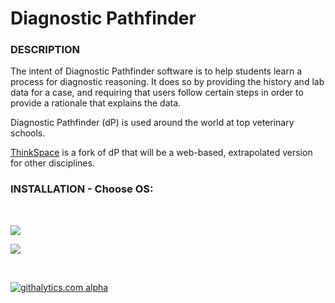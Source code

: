 Diagnostic Pathfinder
====================

<h3>DESCRIPTION</h3>

The intent of Diagnostic Pathfinder software is to help students learn a process for diagnostic reasoning. It does so by providing the history and lab data for a case, and requiring that users follow certain steps in order to provide a rationale that explains the data.

Diagnostic Pathfinder (dP) is used around the world at top veterinary schools. 

[ThinkSpace](http://www.thinkspace.org) is a fork of dP that will be a web-based, extrapolated version for other disciplines. 

<h3> INSTALLATION - Choose OS: </h3>

<p>&nbsp;</p>
<p class="rtecenter"><a href="http://dpapp.public.iastate.edu/pathfinder/OSX10.9/Diagnostic%20Pathfinder%20Faculty%20Install.dmg"><img src="http://dpapp.public.iastate.edu/pathfinder/DPmavericks_faculty.png" /></a></p>


<p class="rtecenter"><a href="http://dpapp.public.iastate.edu/pathfinder/faculty/DPFacultyInstall.msi"><img src="http://dpapp.public.iastate.edu/pathfinder/DPwinInstall.png" /></a></p>
<p>&nbsp;</p>


[![githalytics.com alpha](https://cruel-carlota.pagodabox.com/c463d69c5e164cf3dd1ec7df679c8f5d "githalytics.com")](http://githalytics.com/paulmm/DiagnosticPathfinder)
